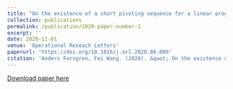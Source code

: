 ```yaml
---
title: "On the existence of a short pivoting sequence for a linear program"
collection: publications
permalink: /publication/2020-paper-number-1
excerpt: ''
date: 2020-11-01
venue: 'Operational Reseach Letters'
paperurl: 'https://doi.org/10.1016/j.orl.2020.08.009'
citation: 'Anders Forsgren, Fei Wang. (2020). &quot; On the existence of a short pivoting sequence for a linear program.&quot; <i>Operational Research Letters</i>. 48(6), Pages 697-702.'
---
```


[Download paper here](https://doi.org/10.1016/j.orl.2020.08.009)

